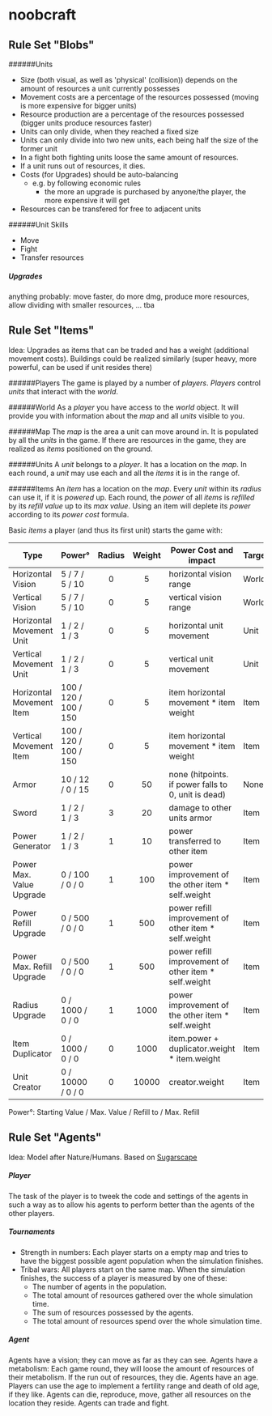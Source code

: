 # noobcraft

## Rule Set "Blobs"

######Units
* Size (both visual, as well as 'physical' (collision)) depends on the amount of resources a unit currently possesses
* Movement costs are a percentage of the resources possessed (moving is more expensive for bigger units)
* Resource production are a percentage of the resources possessed (bigger units produce resources faster)
* Units can only divide, when they reached a fixed size
* Units can only divide into two new units, each being half the size of the former unit
* In a fight both fighting units loose the same amount of resources.
* If a unit runs out of resources, it dies.
* Costs (for Upgrades) should be auto-balancing
  * e.g. by following economic rules
    * the more an upgrade is purchased by anyone/the player, the more expensive it will get
* Resources can be transfered for free to adjacent units

######Unit Skills
* Move
* Fight
* Transfer resources

##### Upgrades
anything probably: move faster, do more dmg, produce more resources, allow dividing with smaller resources, ...
tba

## Rule Set "Items"

Idea: 
Upgrades as items that can be traded and has a weight (additional movement costs).
Buildings could be realized similarly (super heavy, more powerful, can be used if unit resides there)

######Players 
The game is played by a number of _players_. 
_Players_ control _units_ that interact with the _world_.

######World
As a _player_ you have access to the _world_ object. 
It will provide you with information about the _map_ and all _units_ visible to you.

######Map
The _map_ is the area a unit can move around in. 
It is populated by all the _units_ in the game.
If there are resources in the game, they are realized as _items_ positioned on the ground.

######Units
A _unit_ belongs to a _player_. 
It has a location on the _map_.
In each round, a _unit_ may use each and all the _items_ it is in the range of.

######Items
An _item_ has a location on the _map_.
Every _unit_ within its _radius_ can use it, if it is _powered_ up.
Each round, the _power_ of all _items_ is _refilled_ by its _refill value_ up to its _max value_.
Using an item will deplete its _power_ according to its _power cost_ formula.

Basic _items_ a player (and thus its first unit) starts the game with:

| Type                      | Power°                | Radius     | Weight | Power Cost and impact                                | Target |
|---------------------------|-----------------------|:----------:|:------:|------------------------------------------------------|--------|
| Horizontal Vision         |   5 /   7 /   5 /  10 | 0          | 5      | horizontal vision range                              | World  |
| Vertical Vision           |   5 /   7 /   5 /  10 | 0          | 5      | vertical vision range                                | World  |
| Horizontal Movement Unit  |   1 /   2 /   1 /   3 | 0          | 5      | horizontal unit movement                             | Unit   |
| Vertical Movement Unit    |   1 /   2 /   1 /   3 | 0          | 5      | vertical unit movement                               | Unit   |
| Horizontal Movement Item  | 100 / 120 / 100 / 150 | 0          | 5      | item horizontal movement * item weight               | Item   |
| Vertical Movement Item    | 100 / 120 / 100 / 150 | 0          | 5      | item horizontal movement * item weight               | Item   |
| Armor                     |  10 /  12 /   0 /  15 | 0          | 50     | none (hitpoints. if power falls to 0, unit is dead)  | None   |
| Sword                     |   1 /   2 /   1 /   3 | 3          | 20     | damage to other units armor                          | Item   |
| Power Generator           |   1 /   2 /   1 /   3 | 1          | 10     | power transferred to other item                      | Item   |
| Power Max. Value Upgrade  | 0 /   100 / 0 / 0     | 1          | 100    | power improvement of the other item * self.weight    | Item   |
| Power Refill Upgrade      | 0 /   500 / 0 / 0     | 1          | 500    | power refill improvement of other item * self.weight | Item   |
| Power Max. Refill Upgrade | 0 /   500 / 0 / 0     | 1          | 500    | power refill improvement of other item * self.weight | Item   |
| Radius Upgrade            | 0 /  1000 / 0 / 0     | 1          | 1000   | power improvement of the other item * self.weight    | Item   |
| Item Duplicator           | 0 /  1000 /   0 /   0 | 0          | 1000   | item.power + duplicator.weight * item.weight         | Item   |
| Unit Creator              | 0 / 10000 /   0 /   0 | 0          | 10000  | creator.weight                                       | Item   |

Power°: Starting Value / Max. Value / Refill to / Max. Refill

## Rule Set "Agents"

Idea: 
Model after Nature/Humans.
Based on [Sugarscape](https://en.wikipedia.org/wiki/Sugarscape)

##### Player
The task of the player is to tweek the code and settings of the agents in such a way as to allow his agents to perform better than the agents of the other players.

##### Tournaments
* Strength in numbers: 
  Each player starts on a empty map and tries to have the biggest possible agent population when the simulation finishes.
* Tribal wars:
  All players start on the same map. When the simulation finishes, the success of a player is measured by one of these:
  * The number of agents in the population.
  * The total amount of resources gathered over the whole simulation time.
  * The sum of resources possessed by the agents.
  * The total amount of resources spend over the whole simulation time.

##### Agent
Agents have a vision; they can move as far as they can see.
Agents have a metabolism: Each game round, they will loose the amount of resources of their metabolism. If the run out of resources, they die.
Agents have an age. Players can use the age to implement a fertility range and death of old age, if they like.
Agents can die, reproduce, move, gather all resources on the location they reside.
Agents can trade and fight.
